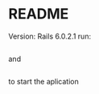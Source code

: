 # README
Version: Rails 6.0.2.1
run: 
```yarn install --check-files
```
and

```run: rails db:migrate
```

to start the aplication
